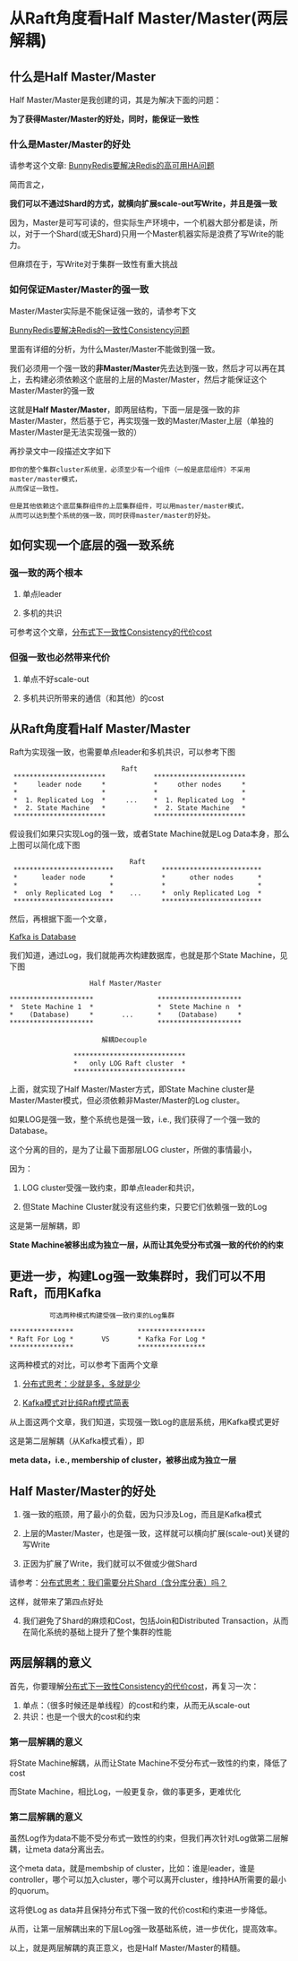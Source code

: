 # 从Raft角度看Half Master/Master(两层解耦)

## 什么是Half Master/Master

Half Master/Master是我创建的词，其是为解决下面的问题：

**为了获得Master/Master的好处，同时，能保证一致性**

### 什么是Master/Master的好处

请参考这个文章: [BunnyRedis要解决Redis的高可用HA问题](https://zhuanlan.zhihu.com/p/392628491)

简而言之，

**我们可以不通过Shard的方式，就横向扩展scale-out写Write，并且是强一致**

因为，Master是可写可读的，但实际生产环境中，一个机器大部分都是读，所以，对于一个Shard(或无Shard)只用一个Master机器实际是浪费了写Write的能力。

但麻烦在于，写Write对于集群一致性有重大挑战

### 如何保证Master/Master的强一致

Master/Master实际是不能保证强一致的，请参考下文

[BunnyRedis要解决Redis的一致性Consistency问题](https://zhuanlan.zhihu.com/p/392637293)

里面有详细的分析，为什么Master/Master不能做到强一致。

我们必须用一个强一致的**非Master/Master**先去达到强一致，然后才可以再在其上，去构建必须依赖这个底层的上层的Master/Master，然后才能保证这个Master/Master的强一致

这就是**Half Master/Master**，即两层结构，下面一层是强一致的非Master/Master，然后基于它，再实现强一致的Master/Master上层（单独的Master/Master是无法实现强一致的）

再抄录文中一段描述文字如下

```
即你的整个集群cluster系统里，必须至少有一个组件（一般是底层组件）不采用master/master模式，
从而保证一致性。

但是其他依赖这个底层集群组件的上层集群组件，可以用master/master模式，
从而可以达到整个系统的强一致，同时获得master/master的好处。
```

## 如何实现一个底层的强一致系统

### 强一致的两个根本

1. 单点leader

2. 多机的共识

可参考这个文章，[分布式下一致性Consistency的代价cost](https://zhuanlan.zhihu.com/p/399639015)

### 但强一致也必然带来代价

1. 单点不好scale-out

2. 多机共识所带来的通信（和其他）的cost

## 从Raft角度看Half Master/Master

Raft为实现强一致，也需要单点leader和多机共识，可以参考下图

```
                            Raft
 ***********************            ***********************
 *     leader node     *            *     other nodes     *
 *                     *            *                     *
 *  1. Replicated Log  *     ...    *  1. Replicated Log  *
 *  2. State Machine   *            *  2. State Machine   *
 ***********************            ***********************
```

假设我们如果只实现Log的强一致，或者State Machine就是Log Data本身，那么上图可以简化成下图

```
                              Raft
 *************************            *************************
 *      leader node      *            *      other nodes      *
 *                       *            *                       *
 *  only Replicated Log  *    ...     *  only Replicated Log  *
 *************************            *************************
```

然后，再根据下面一个文章，

[Kafka is Database](https://zhuanlan.zhihu.com/p/392645152)

我们知道，通过Log，我们就能再次构建数据库，也就是那个State Machine，见下图

```
                    Half Master/Master

*********************                *********************
*  Stete Machine 1  *                *  Stete Machine n  *
*    (Database)     *       ...      *    (Database)     *
*********************                *********************

                       解耦Decouple

                ****************************
                *   only LOG Raft cluster  *
                ****************************
```

上面，就实现了Half Master/Master方式，即State Machine cluster是Master/Master模式，但必须依赖非Master/Master的Log cluster。

如果LOG是强一致，整个系统也是强一致，i.e., 我们获得了一个强一致的Database。

这个分离的目的，是为了让最下面那层LOG cluster，所做的事情最小，

因为：

1. LOG cluster受强一致约束，即单点leader和共识，

2. 但State Machine Cluster就没有这些约束，只要它们依赖强一致的Log

这是第一层解耦，即

**State Machine被移出成为独立一层，从而让其免受分布式强一致的代价的约束**

## 更进一步，构建Log强一致集群时，我们可以不用Raft，而用Kafka

```
          可选两种模式构建受强一致约束的Log集群

****************                *****************
* Raft For Log *       VS       * Kafka For Log *
****************                *****************
```

这两种模式的对比，可以参考下面两个文章

1. [分布式思考：少就是多，多就是少](https://zhuanlan.zhihu.com/p/402990609)

2. [Kafka模式对比纯Raft模式简表](https://zhuanlan.zhihu.com/p/405228466)

从上面这两个文章，我们知道，实现强一致Log的底层系统，用Kafka模式更好

这是第二层解耦（从Kafka模式看），即

**meta data，i.e., membership of cluster，被移出成为独立一层**

## Half Master/Master的好处

1. 强一致的瓶颈，用了最小的负载，因为只涉及Log，而且是Kafka模式

2. 上层的Master/Master，也是强一致，这样就可以横向扩展(scale-out)关键的写Write

3. 正因为扩展了Write，我们就可以不做或少做Shard

请参考：[分布式思考：我们需要分片Shard（含分库分表）吗？](https://zhuanlan.zhihu.com/p/403604353)

这样，就带来了第四点好处

4. 我们避免了Shard的麻烦和Cost，包括Join和Distributed Transaction，从而在简化系统的基础上提升了整个集群的性能

## 两层解耦的意义

首先，你要理解[分布式下一致性Consistency的代价cost](https://zhuanlan.zhihu.com/p/399639015)，再复习一次：

1. 单点：（很多时候还是单线程）的cost和约束，从而无从scale-out
2. 共识：也是一个很大的cost和约束

### 第一层解耦的意义

将State Machine解耦，从而让State Machine不受分布式一致性的约束，降低了cost

而State Machine，相比Log，一般更复杂，做的事更多，更难优化

### 第二层解耦的意义

虽然Log作为data不能不受分布式一致性的约束，但我们再次针对Log做第二层解耦，让meta data分离出去。

这个meta data，就是membship of cluster，比如：谁是leader，谁是controller，哪个可以加入cluster，哪个可以离开cluster，维持HA所需要的最小的quorum。

这将使Log as data并且保持分布式下强一致的代价cost和约束进一步降低。

从而，让第一层解耦出来的下层Log强一致基础系统，进一步优化，提高效率。

以上，就是两层解耦的真正意义，也是Half Master/Master的精髓。